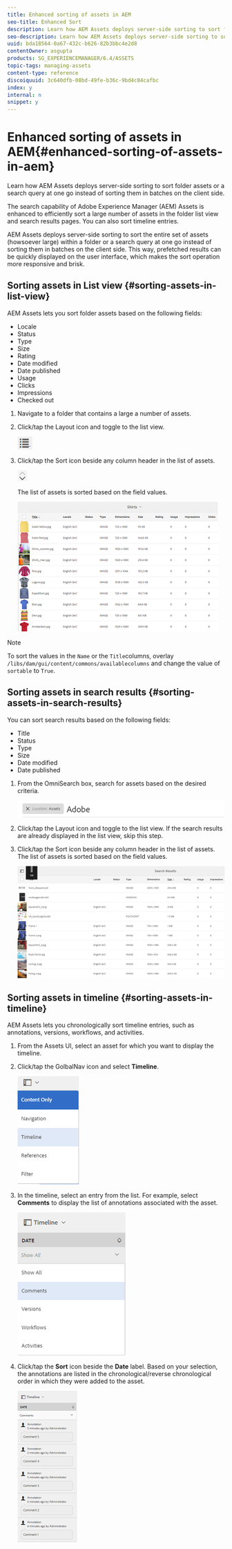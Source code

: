 ```yaml
---
title: Enhanced sorting of assets in AEM
seo-title: Enhanced Sort
description: Learn how AEM Assets deploys server-side sorting to sort folder assets or a search query at one go instead of sorting them in batches on the client side.
seo-description: Learn how AEM Assets deploys server-side sorting to sort folder assets or a search query at one go instead of sorting them in batches on the client side.
uuid: bda18564-0a67-432c-b626-82b3bbc4e2d8
contentOwner: asgupta
products: SG_EXPERIENCEMANAGER/6.4/ASSETS
topic-tags: managing-assets
content-type: reference
discoiquuid: 3c640dfb-08bd-49fe-b36c-9bd4c84cafbc
index: y
internal: n
snippet: y
---
```


# Enhanced sorting of assets in AEM{#enhanced-sorting-of-assets-in-aem}

Learn how AEM Assets deploys server-side sorting to sort folder assets or a search query at one go instead of sorting them in batches on the client side.

The search capability of Adobe Experience Manager (AEM) Assets is enhanced to efficiently sort a large number of assets in the folder list view and search results pages. You can also sort timeline entries.

AEM Assets deploys server-side sorting to sort the entire set of assets (howsoever large) within a folder or a search query at one go instead of sorting them in batches on the client side. This way, prefetched results can be quickly displayed on the user interface, which makes the sort operation more responsive and brisk.

## Sorting assets in List view {#sorting-assets-in-list-view}

AEM Assets lets you sort folder assets based on the following fields:

* Locale
* Status
* Type
* Size
* Rating
* Date modified
* Date published
* Usage
* Clicks
* Impressions
* Checked out

1. Navigate to a folder that contains a large a number of assets.
1. Click/tap the Layout icon and toggle to the list view.

   ![](assets/chlimage_1-354.png)

1. Click/tap the Sort icon beside any column header in the list of assets.

   ![](assets/chlimage_1-355.png)

   The list of assets is sorted based on the field values.

   ![](assets/chlimage_1-356.png)

>[!NOTE]
>
>To sort the values in the `Name` or the `Title`columns, overlay `/libs/dam/gui/content/commons/availablecolumns` and change the value of `sortable` to `True`.

## Sorting assets in search results {#sorting-assets-in-search-results}

You can sort search results based on the following fields:

* Title
* Status
* Type
* Size
* Date modified
* Date published

1. From the OmniSearch box, search for assets based on the desired criteria.

   ![](assets/chlimage_1-357.png)

1. Click/tap the Layout icon and toggle to the list view. If the search results are already displayed in the list view, skip this step.
1. Click/tap the Sort icon beside any column header in the list of assets. The list of assets is sorted based on the field values.

   ![](assets/chlimage_1-358.png)

## Sorting assets in timeline {#sorting-assets-in-timeline}

AEM Assets lets you chronologically sort timeline entries, such as annotations, versions, workflows, and activities.

1. From the Assets UI, select an asset for which you want to display the timeline.
1. Click/tap the GolbalNav icon and select **Timeline**.

   ![](assets/chlimage_1-359.png)

1. In the timeline, select an entry from the list. For example, select **Comments** to display the list of annotations associated with the asset. 

   ![](assets/chlimage_1-360.png)

1. Click/tap the **Sort** icon beside the **Date** label. Based on your selection, the annotations are listed in the chronological/reverse chronological order in which they were added to the asset.

   ![](assets/chlimage_1-361.png)

